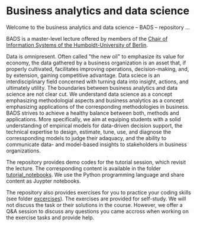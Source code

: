 # Business analytics and data science
Welcome to the business analytics and data science – BADS – repository ...

BADS is a master-level lecture offered by members of the [Chair of Information Systems of the Humboldt-University of Berlin](https://www.wiwi.hu-berlin.de/en/Professorships/bwl/wi/standardseite-en?set_language=en). 

Data is omnipresent. Often called "the new oil" to emphasize its value for economy, the data gathered by a business organization is an asset that, if properly cultivated, facilitates improving operations, decision-making, and, by extension, gaining competitive advantage. Data sciece is an interdisciplinary field concerned with turning data into insight, actions, and ultimately utility. The boundaries between business analytics and data science are not clear cut. We understand data science as a concept emphasizing methodologial aspects and business analytics as a concept emphasizing applications of the corresponding methodologies in business. BADS strives to achieve a healthy balance between both, methods and applications. More specifically, we aim at equiping students with a solid understanding of empirical models for data-driven decision support, the technical expertise to design, estimate, tune, use, and diagnose the corressponding models to judge their adaquacy, and the ability to communicate data- and model-based insights to stakeholders in business organizations. 

The repository provides demo codes for the tutorial session, which revisit the lecture. The corresponding content is available in the folder [tutorial_notebooks](https://github.com/Humboldt-WI/bads/tree/master/tutorial_notebooks/). We use the Python programming language and share content as Juypter notebooks. 

The repository also provides exercises for you to practice your coding skills (see folder [excercises](https://github.com/Humboldt-WI/bads/tree/master/exercises)). The exercises are provided for self-study. We will not discuss the task or their solutions in the course. However, we offer a Q&A session to discuss any questions you came accross when working on the exercise tasks and provide help. 



